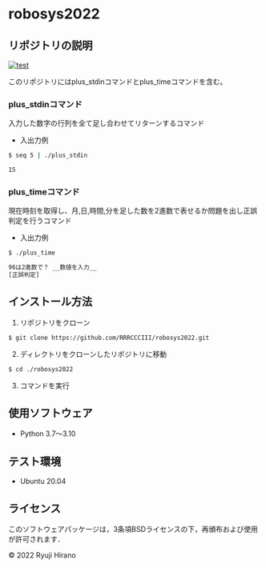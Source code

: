 # robosys2022

## リポジトリの説明
[![test](https://github.com/RRRCCCIII/robosys2022/actions/workflows/test.yml/badge.svg)](https://github.com/RRRCCCIII/robosys2022/actions/workflows/test.yml)

このリポジトリにはplus\_stdinコマンドとplus\_timeコマンドを含む。

### plus\_stdinコマンド
入力した数字の行列を全て足し合わせてリターンするコマンド

- 入出力例

```bash   
$ seq 5 | ./plus_stdin

15
```

### plus\_timeコマンド
現在時刻を取得し、月,日,時間,分を足した数を2進数で表せるか問題を出し正誤判定を行うコマンド  

- 入出力例

```bash
$ ./plus_time

96は2進数で？ __数値を入力__
[正誤判定]
```

## インストール方法
1. リポジトリをクローン

```bash  
$ git clone https://github.com/RRRCCCIII/robosys2022.git
```

2. ディレクトリをクローンしたリポジトリに移動

```bash
$ cd ./robosys2022
```

3. コマンドを実行  

## 使用ソフトウェア
- Python 3.7〜3.10

## テスト環境
- Ubuntu 20.04

## ライセンス
このソフトウェアパッケージは，3条項BSDライセンスの下，再頒布および使用が許可されます．

© 2022 Ryuji Hirano
